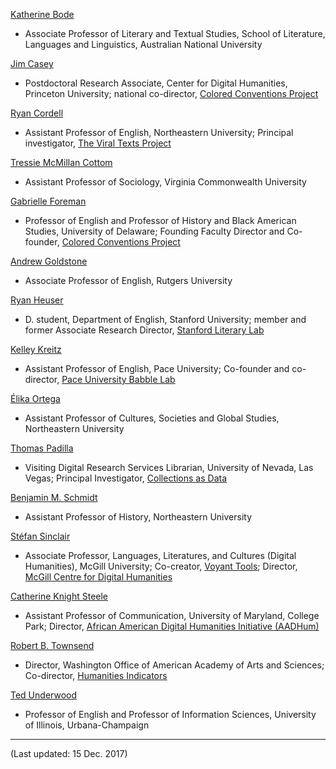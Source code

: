 [Katherine Bode](https://researchers.anu.edu.au/researchers/bode-k)

- Associate Professor of Literary and Textual Studies, School of Literature, Languages and Linguistics, Australian National University

[Jim Casey](http://jim-casey.com/)

- Postdoctoral Research Associate, Center for Digital Humanities, Princeton University; national co-director, [Colored Conventions Project](http://coloredconventions.org/)

[Ryan Cordell](http://ryancordell.org/)

- Assistant Professor of English, Northeastern University; Principal investigator, [The Viral Texts Project](http://viraltexts.org/)

[Tressie McMillan Cottom](https://tressiemc.com/)

- Assistant Professor of Sociology, Virginia Commonwealth University

[Gabrielle Foreman](http://www.english.udel.edu/people/Pages/bio.aspx?i=48)

- Professor of English and Professor of History and Black American Studies, University of Delaware; Founding Faculty Director and Co-founder, [Colored Conventions Project](http://coloredconventions.org/)

[Andrew Goldstone](https://andrewgoldstone.com/)

- Associate Professor of English, Rutgers University

[Ryan Heuser](http://ryanheuser.org/)

- D. student, Department of English, Stanford University; member and former Associate Research Director, [Stanford Literary Lab](https://litlab.stanford.edu/)

[Kelley Kreitz](https://kelleykreitz.com/about-1/)

- Assistant Professor of English, Pace University; Co-founder and co-director, [Pace University Babble Lab](http://www.babblelab.org/)

[Élika Ortega](https://www.northeastern.edu/cssh/faculty/elika-ortega-guzman)

- Assistant Professor of Cultures, Societies and Global Studies, Northeastern University

[Thomas Padilla](http://www.thomaspadilla.org/)

- Visiting Digital Research Services Librarian, University of Nevada, Las Vegas; Principal Investigator, [Collections as Data](https://collectionsasdata.github.io/)

[Benjamin M. Schmidt](https://www.northeastern.edu/cssh/faculty/benjamin-schmidt)

- Assistant Professor of History, Northeastern University

[Stéfan Sinclair](https://www.mcgill.ca/langlitcultures/faculty/full-time-faculty-0/stefan-sinclair)

- Associate Professor, Languages, Literatures, and Cultures (Digital Humanities), McGill University; Co-creator, [Voyant Tools](http://voyant-tools.org/); Director, [McGill Centre for Digital Humanities](https://www.mcgill.ca/digital-humanities/)

[Catherine Knight Steele](http://www.catherineknightsteele.com/)

- Assistant Professor of Communication, University of Maryland, College Park; Director, [African American Digital Humanities Initiative (AADHum)](http://aadhum.umd.edu/)

[Robert B. Townsend](https://www.linkedin.com/authwall?trk=ripf&amp;trkInfo=AQGKnd3DwNRsqgAAAWBWhthw2WUm75Y4_KSjC_u4VC2J9B3EIKfpWdzGHyDaQYydHc3ObjYWWTnQDC1hD_BFCwYYVcuJItfV03bjnGACrnStpqyqbYNcmYzx2U4kvvKDLSKDpP8=&amp;originalReferer=&amp;sessionRedirect=https%3A%2F%2Fwww.linkedin.com%2Fin%2Frobert-townsend-56574214%2F)

- Director, Washington Office of American Academy of Arts and Sciences; Co-director, [Humanities Indicators](https://www.humanitiesindicators.org/)

[Ted Underwood](https://tedunderwood.com/ted-underwood/)

- Professor of English and Professor of Information Sciences, University of Illinois, Urbana-Champaign

---

(Last updated: 15 Dec. 2017)